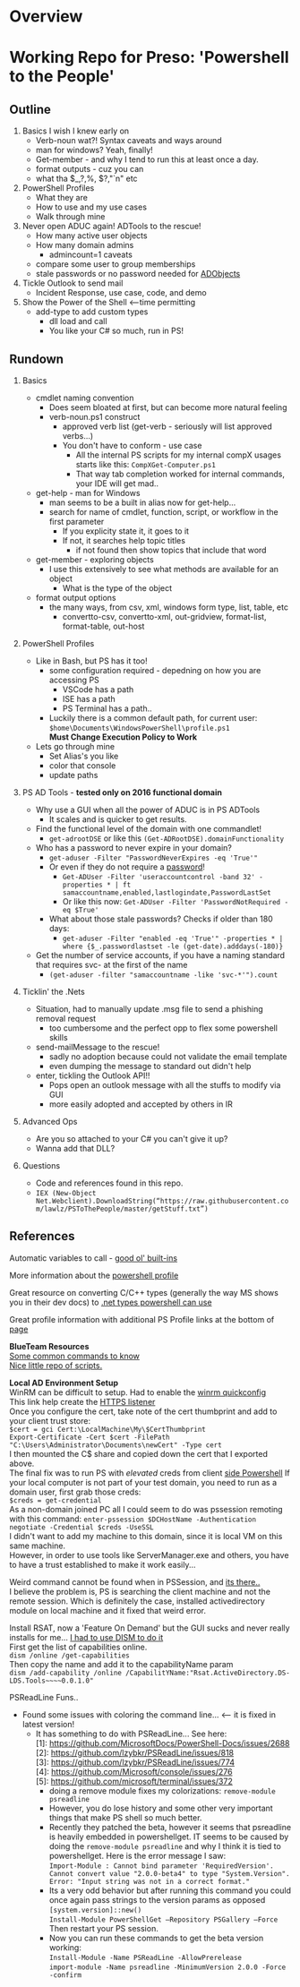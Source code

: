 # Overview

# Working Repo for Preso: 'Powershell to the People'

## Outline

1. Basics I wish I knew early on
    * Verb-noun wat?!  Syntax caveats and ways around
    * man for windows? Yeah, finally! 
    * Get-member - and why I tend to run this at least once a day.
    * format outputs - cuz you can
    * what tha $_,?,%, $?,"`n" etc
2. PowerShell Profiles
    * What they are
    * How to use and my use cases
    * Walk through mine
3. Never open ADUC again!  ADTools to the rescue!
    * How many active user objects
    * How many domain admins
        * admincount=1 caveats
    * compare some user to group memberships
    * stale passwords or no password needed for [ADObjects](https://blogs.technet.microsoft.com/russellt/2016/05/26/passwd_notreqd/)
4. Tickle Outlook to send mail
    * Incident Response, use case, code, and demo
5. Show the Power of the Shell  <--time permitting
    * add-type to add custom types  
        * dll load and call
        * You like your C# so much, run in PS!


## Rundown

1. Basics
    * cmdlet naming convention
        * Does seem bloated at first, but can become more natural feeling  
        * verb-noun.ps1 construct
            * approved verb list (get-verb - seriously will list approved verbs...)
            * You don't have to conform - use case
                * All the internal PS scripts for my internal compX usages starts like this:
                    `CompXGet-Computer.ps1`
                * That way tab completion worked for internal commands, your IDE will get mad..
    * get-help - man for Windows
        * man seems to be a built in alias now for get-help...
        * search for name of cmdlet, function, script, or workflow in the first parameter 
            * If you explicity state it, it goes to it
            * If not, it searches help topic titles
                * if not found then show topics that include that word
    * get-member - exploring objects
        * I use this extensively to see what methods are available for an object
            * What is the type of the object
    * format output options
        * the many ways, from csv, xml, windows form type, list, table, etc
            * convertto-csv, convertto-xml, out-gridview, format-list, format-table, out-host

2. PowerShell Profiles
    * Like in Bash, but PS has it too!
        * some configuration required - depedning on how you are accessing PS
            * VSCode has a path
            * ISE has a path
            * PS Terminal has a path..
        * Luckily there is a common default path, for current user:
            `$home\Documents\WindowsPowerShell\profile.ps1`  
        **Must Change Execution Policy to Work** 
    * Lets go through mine
        * Set Alias's you like  
        * color that console
        * update paths

3. PS AD Tools - **tested only on 2016 functional domain**
    * Why use a GUI when all the power of ADUC is in PS ADTools
        * It scales and is quicker to get results.
    * Find the functional level of the domain with one commandlet!  
        * `get-adrootDSE` or like this `(Get-ADRootDSE).domainFunctionality`
    * Who has a password to never expire in your domain?  
        * `get-aduser -Filter "PasswordNeverExpires -eq 'True'"`
        * Or even if they do not require a [password](https://blogs.technet.microsoft.com/russellt/2016/05/26/passwd_notreqd/)!
            * `Get-ADUser -Filter 'useraccountcontrol -band 32' -properties * | ft samaccountname,enabled,lastlogindate,PasswordLastSet`
            * Or like this now: `Get-ADUser -Filter 'PasswordNotRequired -eq $True' `
        * What about those stale passwords?  Checks if older than 180 days:
            * `get-aduser -Filter "enabled -eq 'True'" -properties * | where {$_.passwordlastset -le (get-date).adddays(-180)}`
    * Get the number of service accounts, if you have a naming standard that requires svc- at the first of the name
        * `(get-aduser -filter "samaccountname -like 'svc-*'").count`

4. Ticklin' the .Nets
    * Situation, had to manually update .msg file to send a phishing removal request
        * too cumbersome and the perfect opp to flex some powershell skills
    * send-mailMessage to the rescue!
        * sadly no adoption because could not validate the email template
        * even dumping the message to standard out didn't help
    * enter, tickling the Outlook API!!
        * Pops open an outlook message with all the stuffs to modify via GUI
        * more easily adopted and accepted by others in IR

5. Advanced Ops
    * Are you so attached to your C# you can't give it up?
    * Wanna add that DLL?  

6. Questions
    * Code and references found in this repo.
    * `IEX (New-Object Net.Webclient).DownloadString(“https://raw.githubusercontent.com/lawlz/PSToThePeople/master/getStuff.txt”)`



## References

Automatic variables to call - [good ol' built-ins](https://docs.microsoft.com/en-us/powershell/module/microsoft.powershell.core/about/about_automatic_variables?view=powershell-6)  

More information about the [powershell profile](https://docs.microsoft.com/en-us/powershell/module/microsoft.powershell.core/about/about_prompts?view=powershell-5.1  )

Great resource on converting C/C++ types (generally the way MS shows you in their dev docs) to [.net types powershell can use](http://www.pinvoke.net/)  

Great profile information with additional PS Profile links at the bottom of [page](https://blogs.technet.microsoft.com/askpfeplat/2018/06/25/powershell-profiles-processing-illustrated/)  

**BlueTeam Resources**  
[Some common commands to know](https://github.com/sans-blue-team/blue-team-wiki/blob/gh-pages/Tools/PowerShell.md)  
[Nice little repo of scripts.](https://github.com/WiredPulse/PowerShell)


**Local AD Environment Setup**  
WinRM can be difficult to setup.  Had to enable the [winrm quickconfig](https://4sysops.com/wiki/enable-powershell-remoting/)  
This link help create the [HTTPS listener](https://www.visualstudiogeeks.com/devops/how-to-configure-winrm-for-https-manually)  
Once you configure the cert, take note of the cert thumbprint and add to your client trust store:  
    `$cert = gci Cert:\LocalMachine\My\$CertThumbprint`  
    `Export-Certificate -Cert $cert -FilePath "C:\Users\Administrator\Documents\newCert" -Type cert`  
I then mounted the C$ share and copied down the cert that I exported above.  
The final fix was to run PS with *elevated* creds from client [side Powershell](https://serverfault.com/questions/337905/enabling-powershell-remoting-access-is-denied/568228#568228)
If your local computer is not part of your test domain, you need to run as a domain user, first grab those creds:  
    `$creds = get-credential`  
As a non-domain joined PC all I could seem to do was pssession remoting with this command: 
    `enter-pssession $DCHostName -Authentication negotiate -Credential $creds -UseSSL`  
I didn't want to add my machine to this domain, since it is local VM on this same machine.  
However, in order to use tools like ServerManager.exe and others, you have to have a trust established to make it work easily...

Weird command cannot be found when in PSSession, and [its there..](https://social.msdn.microsoft.com/Forums/en-US/2c40c928-ce5e-460d-a1ef-30c5ef494846/why-does-it-say-command-cannot-be-found?forum=WindowsIoT)  
I believe the problem is, PS is searching the client machine and not the remote session.  Which is definitely the case, installed activedirectory module on local machine and it fixed that weird error.  

Install RSAT, now a 'Feature On Demand' but the GUI sucks and never really installs for me...
[I had to use DISM to do it](https://docs.microsoft.com/en-us/windows-hardware/manufacture/desktop/dism-capabilities-package-servicing-command-line-options)  
First get the list of capabilities online.  
`dism /online /get-capabilities`  
Then copy the name and add it to the capabilityName param  
`dism /add-capability /online /CapabilitYName:"Rsat.ActiveDirectory.DS-LDS.Tools~~~~0.0.1.0"`



PSReadLine Funs..  
* Found some issues with coloring the command line... <-- it is fixed in latest version!
    * It has something to do with PSReadLine... See here:   
        [1]: https://github.com/MicrosoftDocs/PowerShell-Docs/issues/2688  
        [2]: https://github.com/lzybkr/PSReadLine/issues/818  
        [3]: https://github.com/lzybkr/PSReadLine/issues/774  
        [4]: https://github.com/Microsoft/console/issues/276  
        [5]: https://github.com/microsoft/terminal/issues/372  
        * doing a remove module fixes my colorizations:
        `remove-module psreadline`  
        * However, you do lose history and some other very important things that make PS shell so much better.  
        * Recently they patched the beta, however it seems that psreadline is heavily embedded in powershellget.  IT seems to be caused by doing the `remove-module psreadline` and why I think it is tied to powershellget.  Here is the error message I saw:  
            `Import-Module : Cannot bind parameter 'RequiredVersion'. Cannot convert value "2.0.0-beta4" to type "System.Version". Error: "Input string was not in a correct format."`  
        * Its a very odd behavior but after running this command you could once again pass strings to the version params as opposed `[system.version]::new()`  
            `Install-Module PowerShellGet –Repository PSGallery –Force`  Then restart your PS session.  
        * Now you can run these commands to get the beta version working:  
            `Install-Module -Name PSReadLine -AllowPrerelease`  
            `import-module -Name psreadline -MinimumVersion 2.0.0 -Force -confirm`  
            